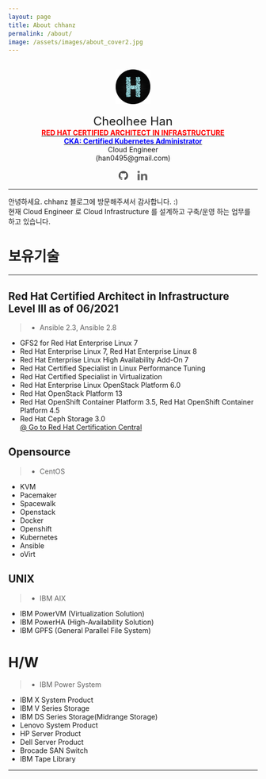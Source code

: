 ```yaml
---
layout: page
title: About chhanz
permalink: /about/
image: /assets/images/about_cover2.jpg
---
```

<center>
<br>
<img src="/assets/images/pc/default_blog_logo.png" width="70" height="70">
<br>
<br>
<font size="5">Cheolhee Han</font>
<br><b><a href="https://www.redhat.com/rhtapps/services/verify/?certId=160-204-038"><font color="red">RED HAT CERTIFIED ARCHITECT IN INFRASTRUCTURE</font></a></b>
<br><b><a href="https://www.credly.com/badges/cfe1dfa3-8d06-4a87-aa96-6f72140a1ec0"><font color="blue">CKA: Certified Kubernetes Administrator</font></a></b>
<br>
Cloud Engineer
<br>
(han0495@gmail.com)
<br>
<br>
<a href="https://github.com/chhanz"><img src="/assets/images/pc/icon_git.png" width="20" height="20"></a>&emsp;
<a href="https://www.linkedin.com/in/chhanz/"><img src="/assets/images/pc/icon_linkedin.png" width="20" height="20"></a>

</center>

* * *

안녕하세요. chhanz 블로그에 방문해주셔서 감사합니다. :)   
현재 Cloud Engineer 로 Cloud Infrastructure 를 설계하고 구축/운영 하는 업무를 하고 있습니다.   


# __보유기술__

* * *
## Red Hat Certified Architect in Infrastructure Level III as of 06/2021   
> * Ansible 2.3, Ansible 2.8   
* GFS2 for Red Hat Enterprise Linux 7   
* Red Hat Enterprise Linux 7, Red Hat Enterprise Linux 8   
* Red Hat Enterprise Linux High Availability Add-On 7   
* Red Hat Certified Specialist in Linux Performance Tuning    
* Red Hat Certified Specialist in Virtualization    
* Red Hat Enterprise Linux OpenStack Platform 6.0   
* Red Hat OpenStack Platform 13   
* Red Hat OpenShift Container Platform 3.5, Red Hat OpenShift Container Platform 4.5    
* Red Hat Ceph Storage 3.0   
<a href="https://www.redhat.com/rhtapps/services/verify/?certId=160-204-038">@ Go to Red Hat Certification Central </a>

## Opensource 
>* CentOS 
* KVM
* Pacemaker
* Spacewalk
* Openstack
* Docker
* Openshift
* Kubernetes
* Ansible
* oVirt

## UNIX
>* IBM AIX 
* IBM PowerVM (Virtualization Solution)
* IBM PowerHA (High-Availability Solution)
* IBM GPFS (General Parallel File System)

# H/W
>* IBM Power System
* IBM X System Product
* IBM V Series Storage 
* IBM DS Series Storage(Midrange Storage) 
* Lenovo System Product
* HP Server Product
* Dell Server Product
* Brocade SAN Switch 
* IBM Tape Library 

* * *



